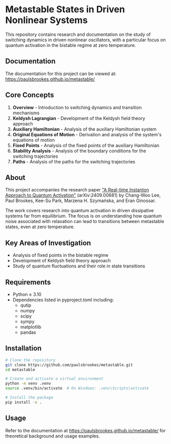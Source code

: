 # Metastable States in Driven Nonlinear Systems

This repository contains research and documentation on the study of switching dynamics in driven nonlinear oscillators, with a particular focus on quantum activation in the bistable regime at zero temperature.

## Documentation

The documentation for this project can be viewed at: https://paulsbrookes.github.io/metastable/

## Core Concepts

1. **Overview** - Introduction to switching dynamics and transition mechanisms
2. **Keldysh Lagrangian** - Development of the Keldysh field theory approach
3. **Auxiliary Hamiltonian** - Analysis of the auxiliary Hamiltonian system
4. **Original Equations of Motion** - Derivation and analysis of the system's equations of motion
5. **Fixed Points** - Analysis of the fixed points of the auxiliary Hamiltonian
6. **Stability Analysis** - Analysis of the boundary conditions for the switching trajectories
7. **Paths** - Analysis of the paths for the switching trajectories

## About

This project accompanies the research paper ["A Real-time Instanton Approach to Quantum Activation"](https://arxiv.org/abs/2409.00681) (arXiv:2409.00681) by Chang-Woo Lee, Paul Brookes, Kee-Su Park, Marzena H. Szymańska, and Eran Ginossar.

The work covers research into quantum activation in driven dissipative systems far from equilibrium. The focus is on understanding how quantum noise associated with relaxation can lead to transitions between metastable states, even at zero temperature.

## Key Areas of Investigation

- Analysis of fixed points in the bistable regime
- Development of Keldysh field theory approach
- Study of quantum fluctuations and their role in state transitions

## Requirements

- Python ≥ 3.10
- Dependencies listed in pyproject.toml including:
  - qutip
  - numpy
  - scipy
  - sympy
  - matplotlib
  - pandas

## Installation

```bash
# Clone the repository
git clone https://github.com/paulsbrookes/metastable.git
cd metastable

# Create and activate a virtual environment
python -m venv .venv
source .venv/bin/activate  # On Windows: .venv\Scripts\activate

# Install the package
pip install -e .
```

## Usage

Refer to the documentation at https://paulsbrookes.github.io/metastable/ for theoretical background and usage examples. 